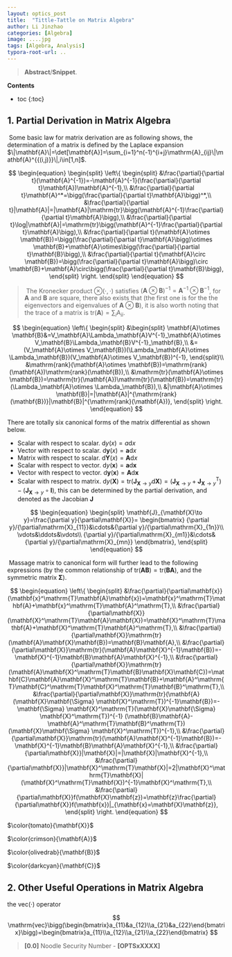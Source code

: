 ```yaml
---
layout: optics_post
title:  "Tittle-Tattle on Matrix Algebra"
author: Li Jinzhao
categories: [Algebra]
image: ....jpg
tags: [Algebra, Analysis]
typora-root-url: ..
---
```

> **Abstract**/**Snippet**.

**Contents**

* toc
{:toc}
## **1. Partial Derivation in Matrix Algebra**

​	Some basic law for matrix derivation are as following shows, the determination of a matrix is defined by the Laplace expansion $\|\mathbf{A}\|=\det[\mathbf{A}]=\sum_{i=1}^n(-1)^{i+j}\mathrm{A}_{ij}\|\mathbf{A}^{{(i,j)}}\|,i\in[1,n]$.

$$
\begin{equation}
\begin{split}
\left\{
\begin{split}
&\frac{\partial}{\partial t}(\mathbf{A}^{-1})=-\mathbf{A}^{-1}(\frac{\partial}{\partial t}\mathbf{A})\mathbf{A}^{-1},\\
&\frac{\partial}{\partial t}\mathbf{A}^*=\bigg(\frac{\partial}{\partial t}\mathbf{A}\bigg)^*,\\
&\frac{\partial}{\partial t}|\mathbf{A}|=|\mathbf{A}|\mathrm{tr}\bigg(\mathbf{A}^{-1}\frac{\partial}{\partial t}\mathbf{A}\bigg),\\
&\frac{\partial}{\partial t}\log|\mathbf{A}|=\mathrm{tr}\bigg(\mathbf{A}^{-1}\frac{\partial}{\partial t}\mathbf{A}\bigg),\\
&\frac{\partial}{\partial t}(\mathbf{A}\otimes \mathbf{B})=\bigg(\frac{\partial}{\partial t}\mathbf{A}\bigg)\otimes \mathbf{B}+\mathbf{A}\otimes\bigg(\frac{\partial}{\partial t}\mathbf{B}\bigg),\\
&\frac{\partial}{\partial t}(\mathbf{A}\circ \mathbf{B})=\bigg(\frac{\partial}{\partial t}\mathbf{A}\bigg)\circ \mathbf{B}+\mathbf{A}\circ\bigg(\frac{\partial}{\partial t}\mathbf{B}\bigg),
\end{split}
\right.
\end{split}
\end{equation}
$$

> ​	The Kronecker product $\otimes(\cdot,\cdot)$ satisfies $(\mathbf{A}\otimes \mathbf{B})^{-1}=\mathbf{A}^{-1}\otimes \mathbf{B}^{-1}$, for $\mathbf{A}$ and $\mathbf{B}$ are square, there also exists that (the first one is for the the eigenvectors and eigenvalues of $\mathbf{A}\otimes \mathbf{B}$), it is also worth noting that the trace of a matrix is $\mathrm{tr}(\mathbf{A})=\sum_i\mathrm{A}_{ii}$.

$$
\begin{equation}
\left\{
\begin{split}
&\begin{split}
\mathbf{A}\otimes \mathbf{B}&=V_\mathbf{A}\Lambda_\mathbf{A}V^{-1}_\mathbf{A}\otimes V_\mathbf{B}\Lambda_\mathbf{B}V^{-1}_\mathbf{B},\\
&=(V_\mathbf{A}\otimes V_\mathbf{B})(\Lambda_\mathbf{A}\otimes \Lambda_\mathbf{B})(V_\mathbf{A}\otimes V_\mathbf{B})^{-1},
\end{split}\\
&\mathrm{rank}(\mathbf{A}\otimes \mathbf{B})=\mathrm{rank}(\mathbf{A})\mathrm{rank}(\mathbf{B}),\\
&\mathrm{tr}(\mathbf{A}\otimes \mathbf{B})=\mathrm{tr}(\mathbf{A})\mathrm{tr}(\mathbf{B})=\mathrm{tr}(\Lambda_\mathbf{A}\otimes \Lambda_\mathbf{B}),\\
&|\mathbf{A}\otimes \mathbf{B}|=|\mathbf{A}|^{\mathrm{rank}(\mathbf{B})}|\mathbf{B}|^{\mathrm{rank}(\mathbf{A})},
\end{split}
\right.
\end{equation}
$$

There are totally six canonical forms of the matrix differential as shown below.

- Scalar with respect to scalar. ${\mathrm{d}y(x)}=a\mathrm{d}x$
- Vector with respect to scalar. ${\mathrm{d}\mathbf{y}(x)}=\mathbf{a}\mathrm{d}x$
- Matrix with respect to scalar. ${\mathrm{d}\mathbf{Y}(x)}=\mathbf{A}\mathrm{d}x$
- Scalar with respect to vector. ${\mathrm{d}y(\mathbf{x})}=\mathbf{a}\mathrm{d}\mathbf{x}$
- Vector with respect to vector. ${\mathrm{d}\mathbf{y}(\mathbf{x})}=\mathbf{A}\mathrm{d}\mathbf{x}$
- Scalar with respect to matrix. ${\mathrm{d}y(\mathbf{X})}=\mathrm{tr}(\mathbf{J}_{\mathbf{X}\to y}\mathrm{d}\mathbf{X})=(\mathbf{J}_{\mathbf{X}\to y}+\mathbf{J}_{\mathbf{X}\to y}^\mathrm{T})-(\mathbf{J}_{\mathbf{X}\to y}\circ\mathbf{I})$, this can be determined by the partial derivation, and denoted as the Jacobian $\mathbf{J}$

$$
\begin{equation}
\begin{split}
\mathbf{J}_{\mathbf{X}\to y}=\frac{\partial y}{\partial\mathbf{X}}=
\begin{bmatrix}
{\partial y}/{\partial\mathrm{X}_{11}}&\cdots&{\partial y}/{\partial\mathrm{X}_{1n}}\\
\vdots&\ddots&\vdots\\
{\partial y}/{\partial\mathrm{X}_{m1}}&\cdots&{\partial y}/{\partial\mathrm{X}_{mn}}
\end{bmatrix},
\end{split}
\end{equation}
$$

​	Massage matrix to canonical form will further lead to the following expressions (by the common relationship of $\mathrm{tr}(\mathbf{A}\mathbf{B})=\mathrm{tr}(\mathbf{B}\mathbf{A})$, and the symmetric matrix $\mathbf{\Sigma}$).

$$
\begin{equation}
\left\{
\begin{split}
&\frac{\partial}{\partial\mathbf{x}}(\mathbf{x}^\mathrm{T}\mathbf{A}\mathbf{x})=\mathbf{x}^\mathrm{T}\mathbf{A}+\mathbf{x}^\mathrm{T}\mathbf{A}^\mathrm{T},\\
&\frac{\partial}{\partial\mathbf{X}}(\mathbf{X}^\mathrm{T}\mathbf{A}\mathbf{X})=\mathbf{X}^\mathrm{T}\mathbf{A}+\mathbf{X}^\mathrm{T}\mathbf{A}^\mathrm{T},\\
&\frac{\partial}{\partial\mathbf{X}}\mathrm{tr}(\mathbf{A}\mathbf{X}\mathbf{B})=\mathbf{B}\mathbf{A},\\
&\frac{\partial}{\partial\mathbf{X}}\mathrm{tr}(\mathbf{A}\mathbf{X}^{-1}\mathbf{B})=-\mathbf{X}^{-1}\mathbf{B}\mathbf{A}\mathbf{X}^{-1},\\
&\frac{\partial}{\partial\mathbf{X}}\mathrm{tr}(\mathbf{A}\mathbf{X}^\mathrm{T}\mathbf{B}\mathbf{X}\mathbf{C})=\mathbf{C}\mathbf{A}\mathbf{X}^\mathrm{T}\mathbf{B}+\mathbf{A}^\mathrm{T}\mathbf{C}^\mathrm{T}\mathbf{X}^\mathrm{T}\mathbf{B}^\mathrm{T},\\
&\frac{\partial}{\partial\mathbf{X}}\mathrm{tr}(\mathbf{A}(\mathbf{X}\mathbf{\Sigma} \mathbf{X}^\mathrm{T})^{-1}\mathbf{B})=-\mathbf{\Sigma} \mathbf{X}^\mathrm{T}(\mathbf{X}\mathbf{\Sigma} \mathbf{X}^\mathrm{T})^{-1} (\mathbf{B}\mathbf{A}-\mathbf{A}^\mathrm{T}\mathbf{B}^\mathrm{T})(\mathbf{X}\mathbf{\Sigma} \mathbf{X}^\mathrm{T})^{-1},\\
&\frac{\partial}{\partial\mathbf{X}}\mathrm{tr}(\mathbf{A}\mathbf{X}^{-1}\mathbf{B})=-\mathbf{X}^{-1}\mathbf{B}\mathbf{A}\mathbf{X}^{-1},\\
&\frac{\partial}{\partial\mathbf{X}}|\mathbf{X}|=|\mathbf{X}|\mathbf{X}^{-1},\\
&\frac{\partial}{\partial\mathbf{X}}|\mathbf{X}^\mathrm{T}\mathbf{X}|=2|\mathbf{X}^\mathrm{T}\mathbf{X}|(\mathbf{X}^\mathrm{T}\mathbf{X})^{-1}\mathbf{X}^\mathrm{T},\\
&\frac{\partial}{\partial\mathbf{X}}f(\mathbf{X}\mathbf{z})=\mathbf{z}\frac{\partial}{\partial\mathbf{X}}f(\mathbf{x})|_{\mathbf{x}=\mathbf{X}\mathbf{z}},
\end{split}
\right.
\end{equation}
$$

$\color{tomato}{\mathbf{X}}$

$\color{crimson}{\mathbf{A}}$

$\color{olivedrab}{\mathbf{B}}$

$\color{darkcyan}{\mathbf{C}}$

## **2. Other Useful Operations in Matrix Algebra**


the $\mathrm{vec}(\cdot)$ operator

$$
\mathrm{vec}\bigg(\begin{bmatrix}a_{11}&a_{12}\\a_{21}&a_{22}\end{bmatrix}\bigg)=\begin{bmatrix}a_{11}\\a_{12}\\a_{21}\\a_{22}\end{bmatrix}
$$







> <span id="jump0">**[0.0]**</span> Noodle Security Number - **[OPTSxXXXX]**

[^1]: Old and New Matrix Algebra Useful for Statistics
[^2]:
[^3]: